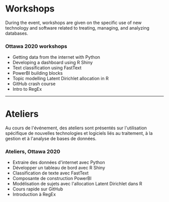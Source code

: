 # Workshops

During the event, workshops are given on the specific use of new technology and software related to treating, managing, and analyzing databases.

### Ottawa 2020 workshops
- Getting data from the internet with Python
- Developing a dashboard using R Shiny
- Text classification using FastText
- PowerBI building blocks
- Topic modelling Latent Dirichlet allocation in R
- GitHub crash course
- Intro to RegEx

---

# Ateliers

Au cours de l'événement, des ateliers sont présentés sur l'utilisation spécifique de nouvelles technologies et logiciels liés au traitement, à la gestion et à l'analyse de bases de données.

### Ateliers, Ottawa 2020
- Extraire des données d'internet avec Python
- Développer un tableau de bord avec R Shiny
- Classification de texte avec FastText
- Composante de construction PowerBI
- Modélisation de sujets avec l'allocation Latent Dirichlet dans R
- Cours rapide sur GitHub
- Introduction à RegEx
